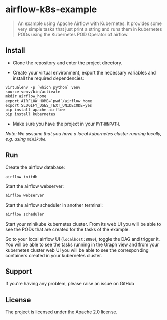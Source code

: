 # airflow-k8s-example

> An example using Apache Airflow with Kubernetes. It provides some very simple tasks that just print a string and runs them in kubernetes PODs using the Kubernetes POD Operator of airflow.


## Install
- Clone the repository and enter the project directory.

- Create your virtual environment, export the necessary variables and install the required dependencies:

```
virtualenv -p `which python` venv
source venv/bin/activate
mkdir airflow_home
export AIRFLOW_HOME=`pwd`/airflow_home
export SLUGIFY_USES_TEXT_UNIDECODE=yes
pip install apache-airflow
pip install kubernetes
``` 

- Make sure you have the project in your `PYTHONPATH`.

*Note: We assume that you have a local kubernetes cluster running locally, e.g. using `minikube`.*

## Run
Create the airflow database:

```
airflow initdb
```

Start the airflow webserver:

```
airflow webserver
```

Start the airflow scheduler in another terminal:

```
airflow scheduler
```

Start your minikube kubernetes cluster. From its web UI you will be able to see the PODs that are created for the tasks of the example.

Go to your local airflow UI (`localhost:8080`), toggle the DAG and trigger it. You will be able to see the tasks running in the Graph view and from your kubernetes cluster web UI you will be able to see the corresponding containers created in your kubernetes cluster.

## Support
If you're having any problem, please raise an issue on GitHub


## License
The project is licensed under the Apache 2.0 license.

